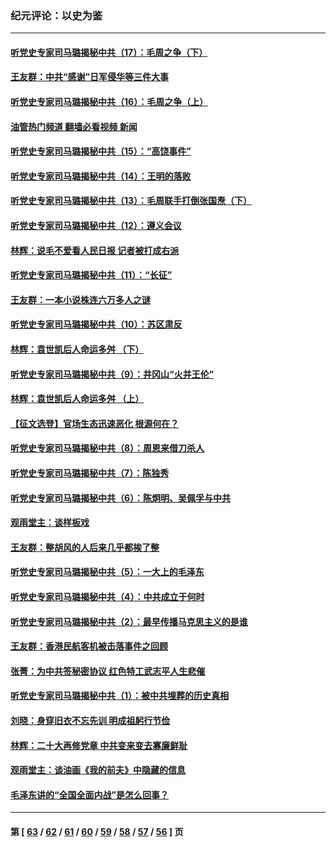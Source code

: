 ### 纪元评论：以史为鉴
---
#### [听党史专家司马璐揭秘中共（17）：毛周之争（下）](../../pages/nsc1028/n13842967.md?10140330) 
#### [王友群：中共“感谢”日军侵华等三件大事](../../pages/nsc1028/n13842025.md?10140330) 
#### [听党史专家司马璐揭秘中共（16）：毛周之争（上）](../../pages/nsc1028/n13842192.md?10140330) 
#### [油管热门频道 翻墙必看视频 新闻](ok?10140330)
#### [听党史专家司马璐揭秘中共（15）：“高饶事件”](../../pages/nsc1028/n13841710.md?10140330) 
#### [听党史专家司马璐揭秘中共（14）：王明的落败](../../pages/nsc1028/n13841263.md?10140330) 
#### [听党史专家司马璐揭秘中共（13）：毛周联手打倒张国焘（下）](../../pages/nsc1028/n13840885.md?10140330) 
#### [听党史专家司马璐揭秘中共（12）：遵义会议](../../pages/nsc1028/n13839111.md?10140330) 
#### [林辉：说毛不爱看人民日报 记者被打成右派](../../pages/nsc1028/n13838921.md?10140330) 
#### [听党史专家司马璐揭秘中共（11）：“长征”](../../pages/nsc1028/n13838284.md?10140330) 
#### [王友群：一本小说株连六万多人之谜](../../pages/nsc1028/n13837520.md?10140330) 
#### [听党史专家司马璐揭秘中共（10）：苏区肃反](../../pages/nsc1028/n13837427.md?10140330) 
#### [林辉：袁世凯后人命运多舛 （下）](../../pages/nsc1028/n13837104.md?10140330) 
#### [听党史专家司马璐揭秘中共（9）：井冈山“火并王伦”](../../pages/nsc1028/n13836688.md?10140330) 
#### [林辉：袁世凯后人命运多舛 （上）](../../pages/nsc1028/n13836356.md?10140330) 
#### [【征文选登】官场生态迅速恶化 根源何在？](../../pages/nsc1028/n13836119.md?10140330) 
#### [听党史专家司马璐揭秘中共（8）：周恩来借刀杀人](../../pages/nsc1028/n13834429.md?10140330) 
#### [听党史专家司马璐揭秘中共（7）：陈独秀](../../pages/nsc1028/n13833408.md?10140330) 
#### [听党史专家司马璐揭秘中共（6）：陈炯明、吴佩孚与中共](../../pages/nsc1028/n13832892.md?10140330) 
#### [观雨堂主：谈样板戏](../../pages/nsc1028/n13832322.md?10140330) 
#### [王友群：整胡风的人后来几乎都挨了整](../../pages/nsc1028/n13831611.md?10140330) 
#### [听党史专家司马璐揭秘中共（5）：一大上的毛泽东](../../pages/nsc1028/n13831107.md?10140330) 
#### [听党史专家司马璐揭秘中共（4）：中共成立于何时](../../pages/nsc1028/n13830200.md?10140330) 
#### [听党史专家司马璐揭秘中共（2）：最早传播马克思主义的是谁](../../pages/nsc1028/n13828110.md?10140330) 
#### [王友群：香港民航客机被击落事件之回顾](../../pages/nsc1028/n13827378.md?10140330) 
#### [张菁：为中共签秘密协议 红色特工武志平人生悲催](../../pages/nsc1028/n13827761.md?10140330) 
#### [听党史专家司马璐揭秘中共（1）：被中共埋葬的历史真相](../../pages/nsc1028/n13827490.md?10140330) 
#### [刘晓：身穿旧衣不忘先训 明成祖躬行节俭](../../pages/nsc1028/n13827342.md?10140330) 
#### [林辉：二十大再修党章 中共变来变去寡廉鲜耻](../../pages/nsc1028/n13823563.md?10140330) 
#### [观雨堂主：谈油画《我的前夫》中隐藏的信息](../../pages/nsc1028/n13820499.md?10140330) 
#### [毛泽东讲的“全国全面内战”是怎么回事？](../../pages/nsc1028/n13821194.md?10140330) 

---
#### 第 [ [63](./63.md?10140330) / [62](./62.md?10140330) / [61](./61.md?10140330) / [60](./60.md?10140330) / [59](./59.md?10140330) / [58](./58.md?10140330) / [57](./57.md?10140330) / [56](./56.md?10140330) ] 页
